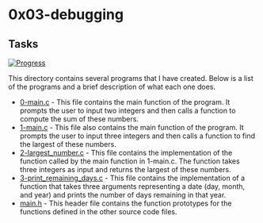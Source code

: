 # 0x03-debugging

## Tasks

[![Progress](https://img.shields.io/badge/Progress-4%2F4-blue.svg)](https://shields.io/)

This directory contains several programs that I have created. Below is a list of the programs and a brief description of what each one does.

- [0-main.c](0-main.c) - This file contains the main function of the program. It prompts the user to input two integers and then calls a function to compute the sum of these numbers.
- [1-main.c](1-main.c) - This file also contains the main function of the program. It prompts the user to input three integers and then calls a function to find the largest of these numbers.
- [2-largest_number.c](2-largest_number.c) - This file contains the implementation of the function called by the main function in 1-main.c. The function takes three integers as input and returns the largest of these numbers.
- [3-print_remaining_days.c](3-print_remaining_days.c) - This file contains the implementation of a function that takes three arguments representing a date (day, month, and year) and prints the number of days remaining in that year.
- [main.h](main.h) - This header file contains the function prototypes for the functions defined in the other source code files.
